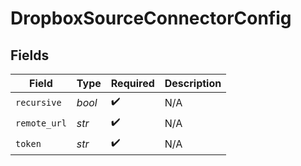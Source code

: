# DropboxSourceConnectorConfig


## Fields

| Field              | Type               | Required           | Description        |
| ------------------ | ------------------ | ------------------ | ------------------ |
| `recursive`        | *bool*             | :heavy_check_mark: | N/A                |
| `remote_url`       | *str*              | :heavy_check_mark: | N/A                |
| `token`            | *str*              | :heavy_check_mark: | N/A                |